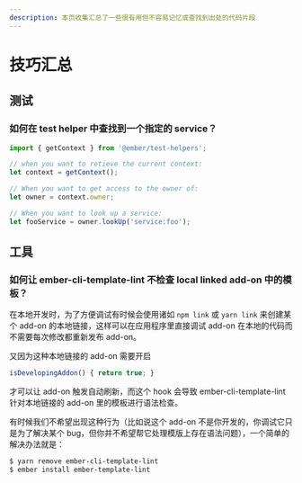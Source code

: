 ```yaml
---
description: 本页收集汇总了一些很有用但不容易记忆或查找到出处的代码片段
---
```


# 技巧汇总

## 测试 <a id="testing"></a>

### 如何在 test helper 中查找到一个指定的 service？ <a id="look-up-a-service-in-test-helpers"></a>

```javascript
import { getContext } from '@ember/test-helpers';

// when you want to retieve the current context:
let context = getContext();

// When you want to get access to the owner of:
let owner = context.owner;

// When you want to look up a service:
let fooService = owner.lookUp('service:foo');
```

## 工具 <a id="tooling"></a>

### 如何让 ember-cli-template-lint 不检查 local linked add-on 中的模板？ <a id="not-to-lint-templates-in-a-linked-addon"></a>

在本地开发时，为了方便调试有时候会使用诸如 `npm link` 或 `yarn link` 来创建某个 add-on 的本地链接，这样可以在应用程序里直接调试 add-on 在本地的代码而不需要每次修改都重新发布 add-on。

又因为这种本地链接的 add-on 需要开启

```javascript
isDevelopingAddon() { return true; }
```

才可以让 add-on 触发自动刷新，而这个 hook 会导致 ember-cli-template-lint 针对本地链接的 add-on 里的模板进行语法检查。

有时候我们不希望出现这种行为（比如说这个 add-on 不是你开发的，你调试它只是为了解决某个 bug，但你并不希望帮它处理模版上存在语法问题），一个简单的解决办法就是：

```bash
$ yarn remove ember-cli-template-lint
$ ember install ember-template-lint
```

